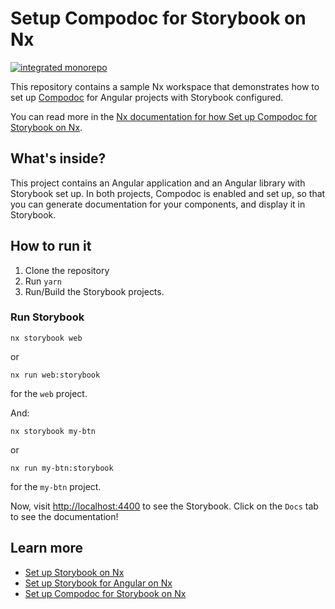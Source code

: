 # Setup Compodoc for Storybook on Nx

[![integrated monorepo](https://img.shields.io/static/v1?label=Nx%20setup&message=integrated%20monorepo&color=blue)](https://nx.dev/concepts/integrated-vs-package-based#integrated-repos)

This repository contains a sample Nx workspace that demonstrates how to set up [Compodoc](https://compodoc.app/) for Angular projects with Storybook configured.

You can read more in the [Nx documentation for how Set up Compodoc for Storybook on Nx](https://nx.dev/storybook/angular-storybook-compodoc).

## What's inside?

This project contains an Angular application and an Angular library with Storybook set up. In both projects, Compodoc is enabled and set up, so that you can generate documentation for your components, and display it in Storybook.

## How to run it

1. Clone the repository
2. Run `yarn`
3. Run/Build the Storybook projects.

### Run Storybook

```
nx storybook web
```

or

```
nx run web:storybook
```

for the `web` project.

And:

```
nx storybook my-btn
```

or

```
nx run my-btn:storybook
```

for the `my-btn` project.

Now, visit [http://localhost:4400](http://localhost:4400) to see the Storybook. Click on the `Docs` tab to see the documentation!

## Learn more

- [Set up Storybook on Nx](https://nx.dev/packages/storybook)
- [Set up Storybook for Angular on Nx](/storybook/overview-angular)
- [Set up Compodoc for Storybook on Nx](https://nx.dev/storybook/angular-storybook-compodoc)
